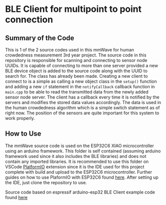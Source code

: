 # BLE Client for multipoint to point connection

## Summary of the Code
This is 1 of the 2 source codes used in this mmWave for human crowdedness measurement 3rd year project. The source code in this repository is responsible for scanning and connecting to sensor node UUIDs. It is capable of connecting to more than one server provided a new BLE device object is added to the source code along with the UUID to search for. The class has already been made. Creating a new client to connect to is a simple as calling a new object class in the `setup()` function and adding a new `if` statement in the `notifyCallback` callback function in `main.cpp` to be able to read the transmitted data from the newly added sensor node server. The client has a callback every time it is notified by the servers and modifies the stored data values accordingly. The data is used in the human crowdedness algorithm which is a simple switch statement as of right now. The position of the sensors are quite important for this system to work properly.


## How to Use
The mmWave source code is used on the ESP32C6 XIAO microcontroller using an arduino framework. This folder is self contained (assuming arduino framework used since it also includes the BLE libraries) and does not contain any imported libraries. It is recommended to use this folder on VSCode [PlatformIO](https://platformio.org) extension since it is the IDE used for this project complete with build and upload to the ESP32C6 microcontroller. Further guides on how to use PlaformIO with ESP32C6 found [here](https://wiki.seeedstudio.com/xiao_esp32c6_with_platform_io/). After setting up the IDE, just clone the repository to use.


Source code based on espressif arduino-esp32 BLE Client example code found [here](https://github.com/espressif/arduino-esp32/tree/master/libraries/BLE/examples/Client)
